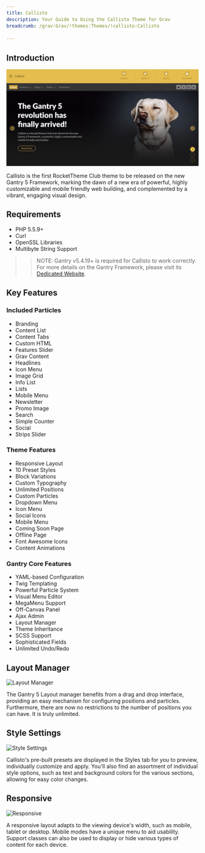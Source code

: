 ```yaml
---
title: Callisto
description: Your Guide to Using the Callisto Theme for Grav
breadcrumb: /grav:Grav/!themes:Themes/!callisto:Callisto

---
```


Introduction
-----

![](assets/callisto.jpeg)

Callisto is the first RocketTheme Club theme to be released on the new Gantry 5 Framework, marking the dawn of a new era of powerful, highly customizable and mobile friendly web building, and complemented by a vibrant, engaging visual design.

Requirements
-----
* PHP 5.5.9+
* Curl
* OpenSSL Libraries
* Multibyte String Support

>> NOTE: Gantry v5.4.19+ is required for Callisto to work correctly. For more details on the Gantry Framework, please visit its [Dedicated Website](http://gantry.org).

Key Features
-----


### Included Particles

* Branding
* Content List
* Content Tabs
* Custom HTML
* Features Slider
* Grav Content
* Headlines
* Icon Menu
* Image Grid
* Info List
* Lists
* Mobile Menu
* Newsletter
* Promo Image
* Search
* Simple Counter
* Social
* Strips Slider 

### Theme Features

* Responsive Layout
* 10 Preset Styles
* Block Variations
* Custom Typography
* Unlimited Positions
* Custom Particles
* Dropdown Menu
* Icon Menu
* Social Icons
* Mobile Menu
* Coming Soon Page
* Offline Page
* Font Awesome Icons
* Content Animations 

### Gantry Core Features

* YAML-based Configuration
* Twig Templating
* Powerful Particle System
* Visual Menu Editor
* MegaMenu Support
* Off-Canvas Panel
* Ajax Admin
* Layout Manager
* Theme Inheritance
* SCSS Support
* Sophisticated Fields
* Unlimited Undo/Redo

## Layout Manager

![Layout Manager](ft-2.jpg)

The Gantry 5 Layout manager benefits from a drag and drop interface, providing an easy mechanism for configuring positions and particles. Furthermore, there are now no restrictions to the number of positions you can have. It is truly unlimited.

## Style Settings

![Style Settings](ft-3.jpg)

Callisto's pre-built presets are displayed in the Styles tab for you to preview, individually customize and apply. You'll also find an assortment of individual style options, such as text and background colors for the various sections, allowing for easy color changes.

## Responsive

![Responsive](ft-4.jpg)

A responsive layout adapts to the viewing device's width, such as mobile, tablet or desktop. Mobile modes have a unique menu to aid usability. Support classes can also be used to display or hide various types of content for each device.
